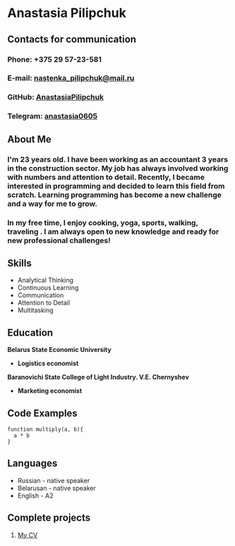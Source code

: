 # Anastasia Pilipchuk

## Contacts for communication
### Phone: +375 29 57-23-581
### E-mail: nastenka_pilipchuk@mail.ru
### GitHub: [AnastasiaPilipchuk](https://github.com/AnastasiaPilipchuk)
### Telegram: [anastasia0605](https://t.me/anastasia0605)

## About Me
### I'm 23 years old.  I have been working as an accountant 3 years in the construction sector. My job has always involved working with numbers and attention to detail. Recently, I became interested in programming and decided to learn this field from scratch. Learning programming has become a new challenge and a way for me to grow. 
### In my free time, I enjoy cooking, yoga, sports, walking, traveling . I am always open to new knowledge and ready for new professional challenges!

## Skills
* Analytical Thinking
* Continuous Learning
* Communication
* Attention to Detail
* Multitasking

## Education
__Belarus State Economic University__
* __Logistics economist__

__Baranovichi State College of Light Industry. V.E. Chernyshev__ 
* __Marketing economist__ 

## Code Examples
```
function multiply(a, b){
  a * b
}
```

## Languages
* Russian - native speaker
* Belarusan - native speaker
* English - A2 

## Complete projects
1. [My CV](https://github.com/AnastasiaPilipchuk/rsschool-cv)